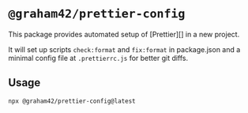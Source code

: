 # `@graham42/prettier-config`

This package provides automated setup of [Prettier][] in a new project.

It will set up scripts `check:format` and `fix:format` in package.json and a
minimal config file at `.prettierrc.js` for better git diffs.

## Usage

```sh
npx @graham42/prettier-config@latest
```
